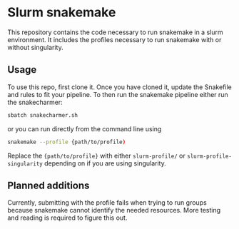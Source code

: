 # Slurm snakemake

This repository contains the code necessary to run snakemake in a slurm environment. It includes the profiles necessary to run snakemake with or without singularity.

## Usage

To use this repo, first clone it. Once you have cloned it, update the Snakefile and rules to fit your pipeline. To then run the snakemake pipeline either run the snakecharmer:

```bash
sbatch snakecharmer.sh
```

or you can run directly from the command line using

```bash
snakemake --profile {path/to/profile)
```

Replace the `{path/to/profile}` with either `slurm-profile/` or `slurm-profile-singularity` depending on if you are using singularity.

## Planned additions
Currently, submitting with the profile fails when trying to run groups because snakemake cannot identify the needed resources. More testing and reading is required to figure this out.

